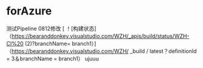 # forAzure
测试Pipeline
0812修改
[ ！[构建状态] （https://bearanddonkey.visualstudio.com/WZH/_apis/build/status/WZH-CI%20 (2)?branchName= branch1）] （https://bearanddonkey.visualstudio.com/WZH/ _build / latest？definitionId = 3＆branchName = branch1）
ujuuu
